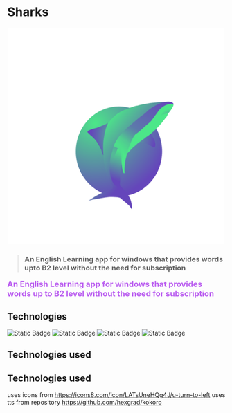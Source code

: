 # Sharks

<div align="center">
  <img height="500" src="https://github.com/Hoisasa/English-word-learning/blob/master/assets/images/sharkonamiTransparent.png?raw=true">
</div>

> ### An English Learning app for windows that provides words upto B2 level without the need for subscription
<span style="color:#ba5df0; font-size:1.3em;"><strong>An English Learning app for windows that provides words up to B2 level without the need for subscription</strong></span>
## Technologies 

<p>
<img alt="Static Badge" src="https://img.shields.io/badge/Python-3.x-3776AB">
<img alt="Static Badge" src="https://img.shields.io/badge/Kokoro-TTS-ebb434">
<img alt="Static Badge" src="https://img.shields.io/badge/English Level-B2-ba5df0">
<img alt="Static Badge" src="https://img.shields.io/badge/Licence-MIT-green">

</p>

## Technologies used

## Technologies used


uses icons from  https://icons8.com/icon/LATsUneHQg4J/u-turn-to-left
uses tts from repository https://github.com/hexgrad/kokoro



